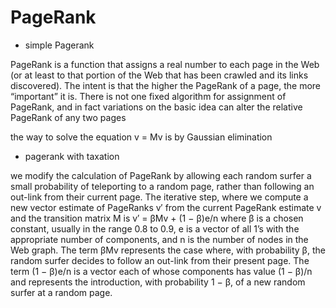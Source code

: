 # PageRank
- simple Pagerank 

PageRank is a function that assigns a real number to each page in the Web
(or at least to that portion of the Web that has been crawled and its links
discovered). The intent is that the higher the PageRank of a page, the more
“important” it is. There is not one fixed algorithm for assignment of PageRank,
and in fact variations on the basic idea can alter the relative PageRank of any
two pages

the way to solve the equation v = Mv is by Gaussian elimination

- pagerank with taxation

we modify the calculation
of PageRank by allowing each random surfer a small probability of teleporting
to a random page, rather than following an out-link from their current page.
The iterative step, where we compute a new vector estimate of PageRanks v′
from the current PageRank estimate v and the transition matrix M is
v′ = βMv + (1 − β)e/n
where β is a chosen constant, usually in the range 0.8 to 0.9, e is a vector of all
1’s with the appropriate number of components, and n is the number of nodes
in the Web graph. The term βMv represents the case where, with probability
β, the random surfer decides to follow an out-link from their present page. The
term (1 − β)e/n is a vector each of whose components has value (1 − β)/n and
represents the introduction, with probability 1 − β, of a new random surfer at
a random page.


